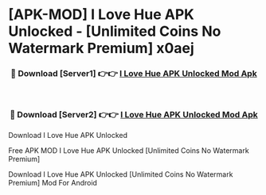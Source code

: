 # [APK-MOD] I Love Hue APK Unlocked - [Unlimited Coins No Watermark Premium] x0aej



<div align="center">
<h3>🔴 Download [Server1] 👉👉 <a href="https://momento.my/?title=I_Love_Hue_APK_Unlocked">I Love Hue APK Unlocked Mod Apk</a></h3><br>

<h3>🔴 Download [Server2] 👉👉 <a href="https://momento.my/?title=I_Love_Hue_APK_Unlocked">I Love Hue APK Unlocked Mod Apk</a></h3>
</div>



Download I Love Hue APK Unlocked 

Free APK MOD I Love Hue APK Unlocked [Unlimited Coins No Watermark Premium]

Download I Love Hue APK Unlocked [Unlimited Coins No Watermark Premium] Mod For Android
